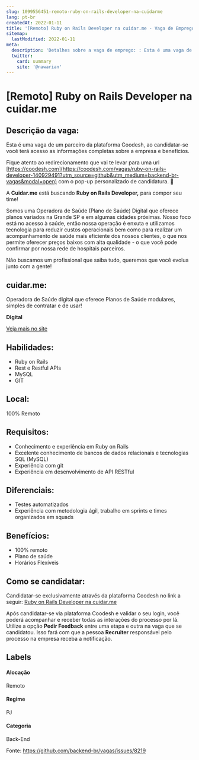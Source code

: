 ```yaml
---
slug: 1099556451-remoto-ruby-on-rails-developer-na-cuidarme
lang: pt-br
createdAt: 2022-01-11
title: '[Remoto] Ruby on Rails Developer na cuidar.me - Vaga de Emprego'
sitemap:
  lastModified: 2022-01-11
meta:
  description: 'Detalhes sobre a vaga de emprego: : Esta é uma vaga de um parceiro da plataforma Coodesh, ao candidatar-se você terá acesso as informações completas sobre a empresa e benefícios.  Fique atento ao redirecionamento que vai te levar para uma url [https://coodesh.com](https://coodesh.com/vagas/ruby-on-rails-developer-140929491?utm_source=github&utm_medium=backend-br-vagas&modal=open) com o pop-up personalizado de candidatura. 👋 <p>A <strong>Cuidar.me</strong> está buscando <strong>Ruby on Rails Developer,</strong> para compor seu time!</p> <p>Somos uma Operadora de Saúde (Plano de Saúde) Digital que oferece planos variados na Grande SP e em algumas cidades próximas. Nosso foco está no acesso à saúde, então nossa operação é enxuta e utilizamos tecnologia para reduzir custos operacionais bem como para realizar um acompanhamento de saúde mais eficiente dos nossos clientes, o que nos permite oferecer preços baixos com alta qualidade - o que você pode confirmar por nossa rede de hospitais parceiros.</p> <p>Não buscamos um profissional que saiba tudo, queremos que você evolua junto com a gente!</p>'
  twitter:
    card: summary
    site: '@nawarian'
---
```


# [Remoto] Ruby on Rails Developer na cuidar.me

## Descrição da vaga: 
Esta é uma vaga de um parceiro da plataforma Coodesh, ao candidatar-se você terá acesso as informações completas sobre a empresa e benefícios.


Fique atento ao redirecionamento que vai te levar para uma url [https://coodesh.com](https://coodesh.com/vagas/ruby-on-rails-developer-140929491?utm_source=github&utm_medium=backend-br-vagas&modal=open) com o pop-up personalizado de candidatura. 👋
<p>A <strong>Cuidar.me</strong> está buscando <strong>Ruby on Rails Developer,</strong> para compor seu time!</p>
<p>Somos uma Operadora de Saúde (Plano de Saúde) Digital que oferece planos variados na Grande SP e em algumas cidades próximas. Nosso foco está no acesso à saúde, então nossa operação é enxuta e utilizamos tecnologia para reduzir custos operacionais bem como para realizar um acompanhamento de saúde mais eficiente dos nossos clientes, o que nos permite oferecer preços baixos com alta qualidade - o que você pode confirmar por nossa rede de hospitais parceiros.</p>
<p>Não buscamos um profissional que saiba tudo, queremos que você evolua junto com a gente!</p>

## cuidar.me: 
 <p>Operadora de Saúde digital que oferece Planos de Saúde modulares, simples de contratar e de usar!</p>
<p><strong>Digital</strong></p><a href='https://coodesh.com/empresas/cuidarme'>Veja mais no site</a>

 ## Habilidades: 
 - Ruby on Rails 
- Rest e Restful APIs 
- MySQL 
- GIT
## Local: 
 100% Remoto
## Requisitos: 
 - Conhecimento e experiência em Ruby on Rails 
- Excelente conhecimento de bancos de dados relacionais e tecnologias SQL (MySQL) 
- Experiência com git 
- Experiência em desenvolvimento de API RESTful
## Diferenciais: 
 - Testes automatizados 
- Experiência com metodologia ágil, trabalho em sprints e times organizados em squads
## Benefícios: 
 - 100% remoto 
- Plano de saúde 
- Horários Flexíveis
## Como se candidatar:
Candidatar-se exclusivamente através da plataforma Coodesh no link a seguir: [Ruby on Rails Developer na cuidar.me](https://coodesh.com/vagas/ruby-on-rails-developer-140929491?utm_source=github&utm_medium=backend-br-vagas&modal=open)


Após candidatar-se via plataforma Coodesh e validar o seu login, você poderá acompanhar e receber todas as interações do processo por lá. Utilize a opção **Pedir Feedback** entre uma etapa e outra na vaga que se candidatou. Isso fará com que a pessoa **Recruiter** responsável pelo processo na empresa receba a notificação.
## Labels
#### Alocação
Remoto
#### Regime
PJ
#### Categoria
Back-End

Fonte: https://github.com/backend-br/vagas/issues/8219